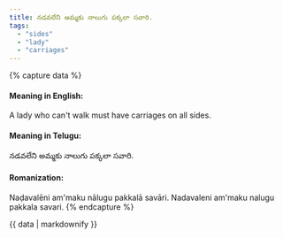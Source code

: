 ```yaml
---
title: నడవలేని అమ్మకు నాలుగు పక్కలా సవారి.
tags:
  - "sides"
  - "lady"
  - "carriages"
---
```


{% capture data %}
#### Meaning in English:
A lady who can't walk must have carriages on all sides.

#### Meaning in Telugu:
నడవలేని అమ్మకు నాలుగు పక్కలా సవారి.

#### Romanization:
Naḍavalēni am'maku nālugu pakkalā savāri.
Nadavaleni am'maku nalugu pakkala savari.
{% endcapture %}

{{ data | markdownify }}

